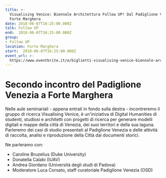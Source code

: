 ```yaml
---
title: >-
  Visualising Venice: Biennale Architettura Follow UP! Dal Padiglione Venezia a
  Forte Marghera
date: 2018-06-07T16:25:00.000Z
talk: Follow UP
end:  2018-06-07T16:25:00.000Z
group:
- Follow UP
location: Forte Marghera
start:  2018-06-07T16:25:00.000Z
event_url: >-
  https://www.eventbrite.it/e/biglietti-visualising-venice-biennale-architettura-follow-up-dal-padiglione-venezia-al-forte-marghera-46694717156#
---
```

# Secondo incontro del Padiglione Venezia a Forte Marghera

Nelle aule seminariali - appena entrati in fondo sulla destra - incontreremo il gruppo di ricerca Visualising Venice, è un'iniziativa di Digital Humanities di studenti, studiosi e architetti con progetti di ricerca per generare modelli digitali e mappe della città di Venezia, dei suoi territori e della sua laguna. Parleremo dei casi di studio presentati al Padiglione Venezia e delle attività di raccolta, analisi e riproduzione della Città dai documenti storici.

Ne parleramo con:

* Caroline Bruzelius (Duke University)
* Donatella Calabi (IUAV)
* Andrea Giordano (Università degli studi di Padova)
* Moderatore Luca Corsato, staff curatoriale Padiglione Venezia (OSD)
